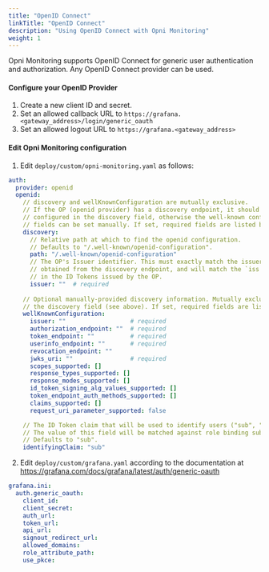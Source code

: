 ```yaml
---
title: "OpenID Connect"
linkTitle: "OpenID Connect"
description: "Using OpenID Connect with Opni Monitoring"
weight: 1
---
```


Opni Monitoring supports OpenID Connect for generic user authentication and authorization. Any OpenID Connect provider can be used. 

#### Configure your OpenID Provider
1. Create a new client ID and secret. 
2. Set an allowed callback URL to `https://grafana.<gateway_address>/login/generic_oauth`
3. Set an allowed logout URL to `https://grafana.<gateway_address>`

#### Edit Opni Monitoring configuration

1. Edit  `deploy/custom/opni-monitoring.yaml` as follows:

```yaml
auth:
  provider: openid
  openid:
    // discovery and wellKnownConfiguration are mutually exclusive.
    // If the OP (openid provider) has a discovery endpoint, it should be
    // configured in the discovery field, otherwise the well-known configuration
    // fields can be set manually. If set, required fields are listed below.
    discovery:
      // Relative path at which to find the openid configuration.
      // Defaults to "/.well-known/openid-configuration".
      path: "/.well-known/openid-configuration"
      // The OP's Issuer identifier. This must exactly match the issuer URL
      // obtained from the discovery endpoint, and will match the `iss' claim
      // in the ID Tokens issued by the OP.
      issuer: ""  # required
    
    // Optional manually-provided discovery information. Mutually exclusive with 
    // the discovery field (see above). If set, required fields are listed below.
    wellKnownConfiguration:
      issuer: ""                  # required
      authorization_endpoint: ""  # required
      token_endpoint: ""          # required
      userinfo_endpoint: ""       # required
      revocation_endpoint: ""
      jwks_uri: ""                # required
      scopes_supported: []
      response_types_supported: []
      response_modes_supported: []
      id_token_signing_alg_values_supported: []
      token_endpoint_auth_methods_supported: []
      claims_supported: []
      request_uri_parameter_supported: false

    // The ID Token claim that will be used to identify users ("sub", "email", etc.). 
    // The value of this field will be matched against role binding subject names.
    // Defaults to "sub".
    identifyingClaim: "sub"
```

2. Edit `deploy/custom/grafana.yaml` according to the documentation at <https://grafana.com/docs/grafana/latest/auth/generic-oauth>

```yaml
grafana.ini:
  auth.generic_oauth:
    client_id: 
    client_secret:
    auth_url:
    token_url:
    api_url:
    signout_redirect_url:
    allowed_domains:
    role_attribute_path:
    use_pkce:

```
